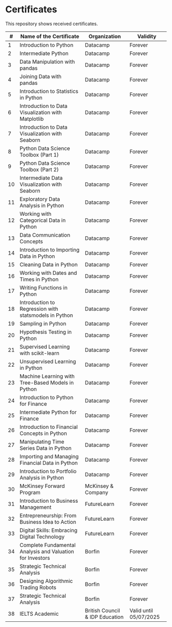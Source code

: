 # Certificates

This repository shows received certificates.

| # | Name of the Certificate | Organization | Validity | 
| --- | --- | --- | --- |
| 1 | Introduction to Python | Datacamp | Forever |
| 2 | Intermediate Python | Datacamp | Forever |
| 3 | Data Manipulation with pandas | Datacamp | Forever |
| 4 | Joining Data with pandas | Datacamp | Forever |
| 5 | Introduction to Statistics in Python | Datacamp | Forever |
| 6 | Introduction to Data Visualization with Matplotlib | Datacamp | Forever |
| 7 | Introduction to Data Visualization with Seaborn | Datacamp | Forever |
| 8 | Python Data Science Toolbox (Part 1) | Datacamp | Forever |
| 9 | Python Data Science Toolbox (Part 2) | Datacamp | Forever |
| 10 | Intermediate Data Visualization with Seaborn | Datacamp | Forever |
| 11 | Exploratory Data Analysis in Python | Datacamp | Forever |
| 12 | Working with Categorical Data in Python | Datacamp | Forever |
| 13 | Data Communication Concepts | Datacamp | Forever |
| 14 | Introduction to Importing Data in Python | Datacamp | Forever |
| 15 | Cleaning Data in Python | Datacamp | Forever |
| 16 | Working with Dates and Times in Python | Datacamp | Forever |
| 17 | Writing Functions in Python | Datacamp | Forever |
| 18 | Introduction to Regression with statsmodels in Python | Datacamp | Forever |
| 19 | Sampling in Python | Datacamp | Forever |
| 20 | Hypothesis Testing in Python | Datacamp | Forever |
| 21 | Supervised Learning with scikit-learn | Datacamp | Forever |
| 22 | Unsupervised Learning in Python | Datacamp | Forever |
| 23 | Machine Learning with Tree-Based Models in Python | Datacamp | Forever |
| 24 | Introduction to Python for Finance | Datacamp | Forever |
| 25 | Intermediate Python for Finance | Datacamp | Forever |
| 26 | Introduction to Financial Concepts in Python | Datacamp | Forever |
| 27 | Manipulating Time Series Data in Python | Datacamp | Forever |
| 28 | Importing and Managing Financial Data in Python | Datacamp | Forever |
| 29 | Introduction to Portfolio Analysis in Python | Datacamp | Forever |
| 30 | McKinsey Forward Program | McKinsey & Company | Forever |
| 31 | Introduction to Business Management | FutureLearn | Forever |
| 32 | Entrepreneurship: From Business Idea to Action | FutureLearn | Forever |
| 33 | Digital Skills: Embracing Digital Technology | FutureLearn | Forever |
| 34 | Complete Fundamental Analysis and Valuation for Investors | Borfin | Forever |
| 35 | Strategic Technical Analysis | Borfin | Forever |
| 36 | Designing Algorithmic Trading Robots | Borfin | Forever |
| 37 | Strategic Technical Analysis | Borfin | Forever |
| 38 | IELTS Academic | British Council & IDP Education | Valid until 05/07/2025 |
